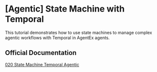 # [Agentic] State Machine with Temporal

This tutorial demonstrates how to use state machines to manage complex agentic workflows with Temporal in AgentEx agents.

## Official Documentation

[020 State Machine Temporal Agentic](https://dev.agentex.scale.com/docs/tutorials/agentic/temporal/state_machine/)